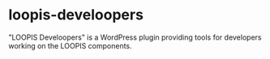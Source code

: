 # loopis-develoopers
"LOOPIS Develoopers" is a WordPress plugin providing tools for developers working on the LOOPIS components.
